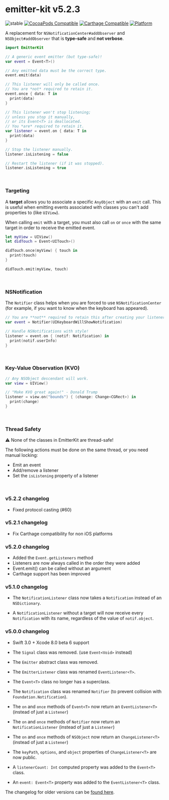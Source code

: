 
# emitter-kit v5.2.3

![stable](https://img.shields.io/badge/stability-stable-4EBA0F.svg?style=flat)
[![CocoaPods Compatible](https://img.shields.io/cocoapods/v/EmitterKit.svg?style=flat)](https://cocoapods.org/pods/EmitterKit)
[![Carthage Compatible](https://img.shields.io/badge/Carthage-compatible-4BC51D.svg?style=flat)](https://github.com/Carthage/Carthage)
[![Platform](https://img.shields.io/cocoapods/p/EmitterKit.svg?style=flat)](http://cocoadocs.org/docsets/EmitterKit)

A replacement for `NSNotificationCenter#addObserver` and `NSObject#addObserver` that is **type-safe** and **not verbose**.

```swift
import EmitterKit

// A generic event emitter (but type-safe)!
var event = Event<T>()

// Any emitted data must be the correct type.
event.emit(data)

// This listener will only be called once.
// You are *not* required to retain it.
event.once { data: T in
  print(data)
}

// This listener won't stop listening;
// unless you stop it manually,
// or its Event<T> is deallocated.
// You *are* required to retain it.
var listener = event.on { data: T in
  print(data)
}

// Stop the listener manually.
listener.isListening = false

// Restart the listener (if it was stopped).
listener.isListening = true
```

&nbsp;

### Targeting

A **target** allows you to associate a specific `AnyObject` with an `emit` call. This is useful when emitting events associated with classes you can't add properties to (like `UIView`).

When calling `emit` with a target, you must also call `on` or `once` with the same target in order to receive the emitted event.

```Swift
let myView = UIView()
let didTouch = Event<UITouch>()

didTouch.once(myView) { touch in
  print(touch)
}

didTouch.emit(myView, touch)
```

&nbsp;

### NSNotification

The `Notifier` class helps when you are forced to use `NSNotificationCenter` (for example, if you want to know when the keyboard has appeared).

```swift
// You are **not** required to retain this after creating your listener.
var event = Notifier(UIKeyboardWillShowNotification)

// Handle NSNotifications with style!
listener = event.on { (notif: Notification) in
  print(notif.userInfo)
}
```

&nbsp;

### Key-Value Observation (KVO)

```swift
// Any NSObject descendant will work.
var view = UIView()

// "Make KVO great again!" - Donald Trump
listener = view.on("bounds") { (change: Change<CGRect>) in
  print(change)
}
```

&nbsp;

### Thread Safety

⚠️ None of the classes in EmitterKit are thread-safe!

The following actions must be done on the same thread, or you need manual locking:
- Emit an event
- Add/remove a listener
- Set the `isListening` property of a listener

&nbsp;

### v5.2.2 changelog

- Fixed protocol casting (#60)

### v5.2.1 changelog

- Fix Carthage compatibility for non iOS platforms

### v5.2.0 changelog

- Added the `Event.getListeners` method
- Listeners are now always called in the order they were added
- Event<Void>.emit() can be called without an argument
- Carthage support has been improved

### v5.1.0 changelog

- The `NotificationListener` class now takes a `Notification` instead of an `NSDictionary`.

- A `NotificationListener` without a target will now receive every `Notification` with its name, regardless of the value of `notif.object`.

### v5.0.0 changelog

- Swift 3.0 + Xcode 8.0 beta 6 support

- The `Signal` class was removed. (use `Event<Void>` instead)

- The `Emitter` abstract class was removed.

- The `EmitterListener` class was renamed `EventListener<T>`.

- The `Event<T>` class no longer has a superclass.

- The `Notification` class was renamed `Notifier` (to prevent collision with `Foundation.Notification`).

- The `on` and `once` methods of `Event<T>` now return an `EventListener<T>` (instead of just a `Listener`)

- The `on` and `once` methods of `Notifier` now return an `NotificationListener` (instead of just a `Listener`)

- The `on` and `once` methods of `NSObject` now return an `ChangeListener<T>` (instead of just a `Listener`)

- The `keyPath`, `options`, and `object` properties of `ChangeListener<T>` are now public.

- A `listenerCount: Int` computed property was added to the `Event<T>` class.

- An `event: Event<T>` property was added to the `EventListener<T>` class.

The changelog for older versions can be [found here](https://github.com/aleclarson/emitter-kit/wiki/Changelog).
